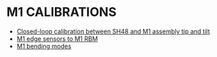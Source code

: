 # M1 CALIBRATIONS

 * [Closed-loop calibration between SH48 and M1 assembly tip and tilt](assembly/README.md)
 * [M1 edge sensors to M1 RBM](edge-sensors/README.md)
 * [M1 bending modes](modes/README.md)
